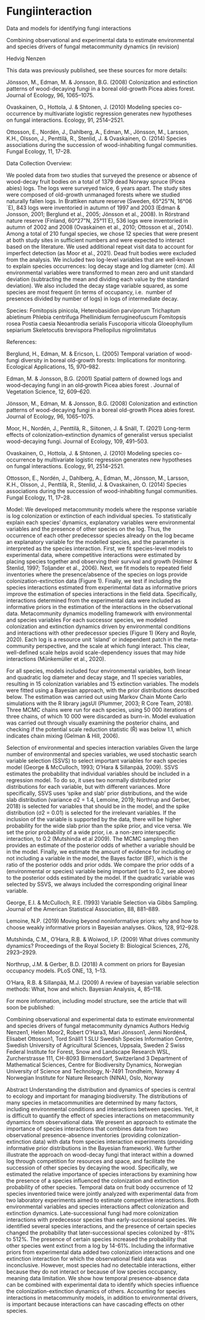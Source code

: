 # Fungiinteraction
Data and models for identifying fungi interactions

Combining observational and experimental data to estimate environmental and species drivers of fungal metacommunity dynamics (in revision)

Hedvig Nenzen


This data was previously published, see these sources for more details: 

Jönsson, M., Edman, M. & Jonsson, B.G. (2008) Colonization and extinction patterns of wood-decaying fungi in a boreal old-growth Picea abies forest. Journal of Ecology, 96, 1065–1075.

Ovaskainen, O., Hottola, J. & Shtonen, J. (2010) Modeling species co-occurrence by multivariate logistic regression generates new hypotheses on fungal interactions. Ecology, 91, 2514–2521.

Ottosson, E., Nordén, J., Dahlberg, A., Edman, M., Jönsson, M., Larsson, K.H., Olsson, J., Penttilä, R., Stenlid, J. & Ovaskainen, O. (2014) Species associations during the succession of wood-inhabiting fungal communities. Fungal Ecology, 11, 17–28.


Data Collection Overview:

We pooled data from two studies that surveyed the presence or absence of wood-decay fruit bodies on a total of 1379 dead Norway spruce (Picea abies) logs. The logs were surveyed twice, 6 years apart. The study sites were composed of old-growth unmanaged forests where we studied naturally fallen logs. In Brattiken nature reserve (Sweden, 65°25"N, 16°06´E), 843 logs were inventoried in autumn of 1997 and 2003 (Edman & Jonsson, 2001; Berglund et al., 2005; Jönsson et al., 2008). In Rörstrand nature reserve (Finland, 60°27"N, 25°11´E), 536 logs were inventoried in autumn of 2002 and 2008 (Ovaskainen et al., 2010; Ottosson et al., 2014). Among a total of 210 fungal species, we chose 12 species that were present at both study sites in sufficient numbers and were expected to interact based on the literature. We used additional repeat visit data to account for imperfect detection (as Moor et al., 2021). Dead fruit bodies were excluded from the analysis. We included two log-level variables that are well-known to explain species occurrences: log decay stage and log diameter (cm). All environmental variables were transformed to mean zero and unit standard deviation (subtracting the mean and dividing each value by the standard deviation). We also included the decay stage variable squared, as some species are most frequent (in terms of occupancy, i.e.  number of presences divided by number of logs) in logs of intermediate decay.


Species: 
Fomitopsis pinicola, 
Heterobasidion parviporum
Trichaptum abietinum
Phlebia centrifuga
Phellinidium ferrugineofuscum
Fomitopsis rosea
Postia caesia
Neoantrodia serialis
Fuscoporia viticola
Gloeophyllum sepiarium
Skeletocutis brevispora
Phellopilus nigrolimitatus

References:

Berglund, H., Edman, M. & Ericson, L. (2005) Temporal variation of wood-fungi diversity in boreal old-growth forests: Implications for monitoring. Ecological Applications, 15, 970–982.

Edman, M. & Jonsson, B.G. (2001)  Spatial pattern of downed logs and wood‐decaying fungi in an old‐growth Picea abies forest . Journal of Vegetation Science, 12, 609–620.

Jönsson, M., Edman, M. & Jonsson, B.G. (2008) Colonization and extinction patterns of wood-decaying fungi in a boreal old-growth Picea abies forest. Journal of Ecology, 96, 1065–1075.

Moor, H., Nordén, J., Penttilä, R., Siitonen, J. & Snäll, T. (2021) Long-term effects of colonization–extinction dynamics of generalist versus specialist wood-decaying fungi. Journal of Ecology, 109, 491–503.

Ovaskainen, O., Hottola, J. & Shtonen, J. (2010) Modeling species co-occurrence by multivariate logistic regression generates new hypotheses on fungal interactions. Ecology, 91, 2514–2521.

Ottosson, E., Nordén, J., Dahlberg, A., Edman, M., Jönsson, M., Larsson, K.H., Olsson, J., Penttilä, R., Stenlid, J. & Ovaskainen, O. (2014) Species associations during the succession of wood-inhabiting fungal communities. Fungal Ecology, 11, 17–28.


Model:
We developed metacommunity models where the response variable is log colonization or extinction of each individual species. To statistically explain each species’ dynamics, explanatory variables were environmental variables and the presence of other species on the log. Thus, the occurrence of each other predecessor species already on the log became an explanatory variable for the modelled species, and the parameter is interpreted as the species interaction. First, we fit species-level models to experimental data, where competitive interactions were estimated by placing species together and observing their survival and growth (Holmer & Stenlid, 1997; Toljander et al., 2006). Next, we fit models to repeated field inventories where the presence/absence of the species on logs provide colonization-extinction data (Figure 1). Finally, we test if including the species interactions estimated from experimental data as informative priors improve the estimation of species interactions in the field data. Specifically, interactions determined from the experimental data were included as informative priors in the estimation of the interactions in the observational data.
Metacommunity dynamics modelling framework with environmental and species variables
For each successor species, we modeled colonization and extinction dynamics driven by environmental conditions and interactions with other predecessor species (Figure 1) (Kery and Royle, 2020). Each log is a resource unit ‘island’ or independent patch in the meta-community perspective, and the scale at which fungi interact. This clear, well-defined scale helps avoid scale-dependency issues that may hide interactions (Münkemüller et al., 2020).

For all species, models included four environmental variables, both linear and quadratic log diameter and decay stage, and 11 species variables, resulting in 15 colonization variables and 15 extinction variables. The models were fitted using a Bayesian approach, with the prior distributions described below. The estimation was carried out using Markov Chain Monte Carlo simulations with the R library jagsUI (Plummer, 2003; R Core Team, 2018). Three MCMC chains were run for each species, using 50 000 iterations of three chains, of which 10 000 were discarded as burn-in. Model evaluation was carried out through visually examining the posterior chains, and checking if the potential scale reduction statistic (Ȓ) was below 1.1, which indicates chain mixing (Gelman & Hill, 2006). 

Selection of environmental and species interaction variables
Given the large number of environmental and species variables, we used stochastic search variable selection (SSVS) to select important variables for each species model (George & McCulloch, 1993; O’Hara & Sillanpää, 2009). SSVS estimates the probability that individual variables should be included in a regression model. To do so, it uses two normally distributed prior distributions for each variable, but with different variances. More specifically, SSVS uses ‘spike and slab’ prior distributions, and the wide slab distribution (variance σ2 = 1.4, Lemoine, 2019; Northrup and Gerber, 2018) is selected for variables that should be in the model, and the spike distribution (σ2 = 0.01) is selected for the irrelevant variables. If the inclusion of the variable is supported by the data, there will be higher probability for the wide slab prior than the spike prior, and vice versa. We set the prior probability of a wide prior, i.e. a non-zero interspecific interaction, to 0.2 (Mutshinda et al 2009). The MCMC sampling then provides an estimate of the posterior odds of whether a variable should be in the model. Finally, we estimate the amount of evidence for including or not including a variable in the model, the Bayes factor (BF), which is the ratio of the posterior odds and prior odds. We compare the prior odds of a (environmental or species) variable being important (set to 0.2, see above) to the posterior odds estimated by the model. If the quadratic variable was selected by SSVS, we always included the corresponding original linear variable.

George, E.I. & McCulloch, R.E. (1993) Variable Selection via Gibbs Sampling. Journal of the American Statistical Association, 88, 881–889.

Lemoine, N.P. (2019) Moving beyond noninformative priors: why and how to choose weakly informative priors in Bayesian analyses. Oikos, 128, 912–928.

Mutshinda, C.M., O’Hara, R.B. & Woiwod, I.P. (2009) What drives community dynamics? Proceedings of the Royal Society B: Biological Sciences, 276, 2923–2929.

Northrup, J.M. & Gerber, B.D. (2018) A comment on priors for Bayesian occupancy models. PLoS ONE, 13, 1–13.

O’Hara, R.B. & Sillanpää, M.J. (2009) A review of bayesian variable selection methods: What, how and which. Bayesian Analysis, 4, 85–118.


For more information, including model structure, see the article that will soon be published: 

Combining observational and experimental data to estimate environmental and species drivers of fungal metacommunity dynamics
Authors
Hedvig Nenzen1, Helen Moor2, Robert O’Hara3, Mari Jönsson1, Jenni Nordén4, Elisabet Ottosson1, Tord Snäll1
1 SLU Swedish Species Information Centre, Swedish University of Agricultural Sciences, Uppsala, Sweden
2 Swiss Federal Institute for Forest, Snow and Landscape Research WSL, Zurcherstrasse 111, CH-8093 Birmensdorf, Switzerland
3 Department of Mathematical Sciences, Centre for Biodiversity Dynamics, Norwegian University of Science and Technology, N-7491 Trondheim, Norway
4 Norwegian Institute for Nature Research (NINA), Oslo, Norway

Abstract
Understanding the distribution and dynamics of species is central to ecology and important for managing biodiversity. The distributions of many species in metacommunities are determined by many factors, including environmental conditions and interactions between species. Yet, it is difficult to quantify the effect of species interactions on metacommunity dynamics from observational data. We present an approach to estimate the importance of species interactions that combines data from two observational presence-absence inventories (providing colonization-extinction data) with data from species interaction experiments (providing informative prior distributions in the Bayesian framework). We further illustrate the approach on wood-decay fungi that interact within a downed log through competition for resources and space, and facilitate the succession of other species by decaying the wood. Specifically, we estimated the relative importance of species interactions by examining how the presence of a species influenced the colonization and extinction probability of other species. Temporal data on fruit body occurrence of 12 species inventoried twice were jointly analyzed with experimental data from two laboratory experiments aimed to estimate competitive interactions. Both environmental variables and species interactions affect colonization and extinction dynamics. Late-successional fungi had more colonization interactions with predecessor species than early-successional species. We identified several species interactions, and the presence of certain species changed the probability that later-successional species colonized by -81% to 512%. The presence of certain species increased the probability that other species went extinct from a log by 14-61%. Including the informative priors from experimental data added two colonization interactions and one extinction interaction for which the observational field data was inconclusive. However, most species had no detectable interactions, either because they do not interact or because of low species occupancy, meaning data limitation. We show how temporal presence-absence data can be combined with experimental data to identify which species influence the colonization-extinction dynamics of others. Accounting for species interactions in metacommunity models, in addition to environmental drivers, is important because interactions can have cascading effects on other species.
